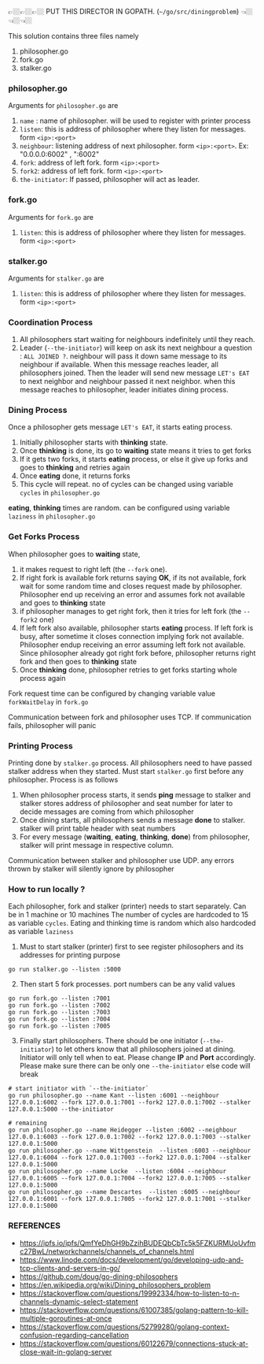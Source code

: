 👉🏼👉🏼👉🏼 PUT THIS DIRECTOR IN GOPATH. (`~/go/src/diningproblem`) 👈🏼👈🏼👈🏼

This solution contains three files namely

1.  philosopher.go
2.  fork.go
3.  stalker.go

### philosopher.go

Arguments for `philosopher.go` are

1.  `name` : name of philosopher. will be used to register with printer process
2.  `listen`: this is address of philosopher where they listen for messages. form `<ip>:<port>`
3.  `neighbour`: listening address of next philosopher. form `<ip>:<port>`. Ex: "0.0.0.0:6002" , ":6002"
4.  `fork`: address of left fork. form `<ip>:<port>`
5.  `fork2`: address of left fork. form `<ip>:<port>`
6.  `the-initiator`: If passed, philosopher will act as leader.

### fork.go

Arguments for `fork.go` are

1.  `listen`: this is address of philosopher where they listen for messages. form `<ip>:<port>`

### stalker.go

Arguments for `stalker.go` are

1.  `listen`: this is address of philosopher where they listen for messages. form `<ip>:<port>`

### Coordination Process

1. All philosophers start waiting for neighbours indefinitely until they reach.
2. Leader (`--the-initiator`) will keep on ask its next neighbour a question : `ALL JOINED ?`. neighbour will pass it down same message to its neighbour if available. When this message reaches leader, all philosophers joined. Then the leader will send new message `LET's EAT` to next neighbor and neighbour passed it next neighbor. when this message reaches to philosopher, leader initiates dining process.

### Dining Process

Once a philosopher gets message `LET's EAT`, it starts eating process.

1. Initially philosopher starts with **thinking** state.
2. Once **thinking** is done, its go to **waiting** state means it tries to get forks
3. If it gets two forks, it starts **eating** process, or else it give up forks and goes to **thinking** and retries again
4. Once **eating** done, it returns forks
5. This cycle will repeat. no of cycles can be changed using variable `cycles` in `philosopher.go`

**eating**, **thinking** times are random. can be configured using variable `laziness` in `philosopher.go`

### Get Forks Process

When philosopher goes to **waiting** state,

1. it makes request to right left (the `--fork` one).
2. If right fork is available fork returns saying **OK**, if its not available, fork wait for some random time and closes request made by philosopher. Philosopher end up receiving an error and assumes fork not available and goes to **thinking** state
3. if philosopher manages to get right fork, then it tries for left fork (the `--fork2` one)
4. If left fork also available, philosopher starts **eating** process. If left fork is busy, after sometime it closes connection implying fork not available. Philosopher endup receiving an error assuming left fork not available. Since philosopher already got right fork before, philosopher returns right fork and then goes to **thinking** state
5. Once **thinking** done, philosopher retries to get forks starting whole process again

Fork request time can be configured by changing variable value `forkWaitDelay` in `fork.go`

Communication between fork and philosopher uses TCP. If communication fails, philosopher will panic

### Printing Process

Printing done by `stalker.go` process. All philosophers need to have passed stalker address when they started.
Must start `stalker.go` first before any philosopher. Process is as follows

1. When philosopher process starts, it sends **ping** message to stalker and stalker stores address of philosopher and seat number for later to decide messages are coming from which philosopher
2. Once dining starts, all philosophers sends a message **done** to stalker. stalker will print table header with seat numbers
3. For every message (**waiting**, **eating**, **thinking**, **done**) from philosopher, stalker will print message in respective column.

Communication between stalker and philosopher use UDP. any errors thrown by stalker will silently ignore by philosopher

### How to run locally ?

Each philosopher, fork and stalker (printer) needs to start separately. Can be in 1 machine or 10 machines
The number of cycles are hardcoded to 15 as variable `cycles`. Eating and thinking time is random which also hardcoded as variable `laziness`

1. Must to start stalker (printer) first to see register philosophers and its addresses for printing purpose

```
go run stalker.go --listen :5000
```

2. Then start 5 fork processes. port numbers can be any valid values

```
go run fork.go --listen :7001
go run fork.go --listen :7002
go run fork.go --listen :7003
go run fork.go --listen :7004
go run fork.go --listen :7005
```

3. Finally start philosophers. There should be one initiator (`--the-initiator`) to let others know that all philosophers joined at dining. Initiator will only tell when to eat.
   Please change **IP** and **Port** accordingly. Please make sure there can be only one `--the-initiator` else code will break

```shell
# start initiator with `--the-initiator`
go run philosopher.go --name Kant --listen :6001 --neighbour 127.0.0.1:6002 --fork 127.0.0.1:7001 --fork2 127.0.0.1:7002 --stalker 127.0.0.1:5000 --the-initiator

# remaining
go run philosopher.go --name Heidegger --listen :6002 --neighbour 127.0.0.1:6003 --fork 127.0.0.1:7002 --fork2 127.0.0.1:7003 --stalker 127.0.0.1:5000
go run philosopher.go --name Wittgenstein  --listen :6003 --neighbour 127.0.0.1:6004 --fork 127.0.0.1:7003 --fork2 127.0.0.1:7004 --stalker 127.0.0.1:5000
go run philosopher.go --name Locke  --listen :6004 --neighbour 127.0.0.1:6005 --fork 127.0.0.1:7004 --fork2 127.0.0.1:7005 --stalker 127.0.0.1:5000
go run philosopher.go --name Descartes  --listen :6005 --neighbour 127.0.0.1:6001 --fork 127.0.0.1:7005 --fork2 127.0.0.1:7001 --stalker 127.0.0.1:5000
```

### REFERENCES

- https://ipfs.io/ipfs/QmfYeDhGH9bZzihBUDEQbCbTc5k5FZKURMUoUvfmc27BwL/networkchannels/channels_of_channels.html
- https://www.linode.com/docs/development/go/developing-udp-and-tcp-clients-and-servers-in-go/
- https://github.com/doug/go-dining-philosophers
- https://en.wikipedia.org/wiki/Dining_philosophers_problem
- https://stackoverflow.com/questions/19992334/how-to-listen-to-n-channels-dynamic-select-statement
- https://stackoverflow.com/questions/61007385/golang-pattern-to-kill-multiple-goroutines-at-once
- https://stackoverflow.com/questions/52799280/golang-context-confusion-regarding-cancellation
- https://stackoverflow.com/questions/60122679/connections-stuck-at-close-wait-in-golang-server
